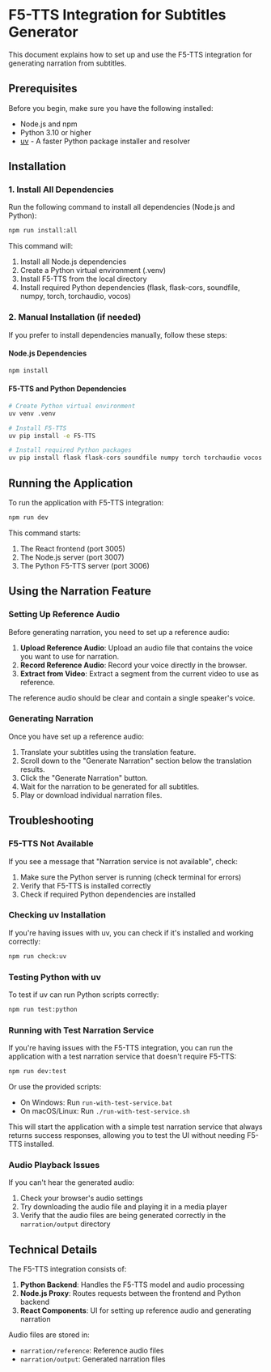 # F5-TTS Integration for Subtitles Generator

This document explains how to set up and use the F5-TTS integration for generating narration from subtitles.

## Prerequisites

Before you begin, make sure you have the following installed:
- Node.js and npm
- Python 3.10 or higher
- [uv](https://github.com/astral-sh/uv) - A faster Python package installer and resolver

## Installation

### 1. Install All Dependencies

Run the following command to install all dependencies (Node.js and Python):

```bash
npm run install:all
```

This command will:
1. Install all Node.js dependencies
2. Create a Python virtual environment (.venv)
3. Install F5-TTS from the local directory
4. Install required Python dependencies (flask, flask-cors, soundfile, numpy, torch, torchaudio, vocos)

### 2. Manual Installation (if needed)

If you prefer to install dependencies manually, follow these steps:

#### Node.js Dependencies
```bash
npm install
```

#### F5-TTS and Python Dependencies
```bash
# Create Python virtual environment
uv venv .venv

# Install F5-TTS
uv pip install -e F5-TTS

# Install required Python packages
uv pip install flask flask-cors soundfile numpy torch torchaudio vocos
```

## Running the Application

To run the application with F5-TTS integration:

```bash
npm run dev
```

This command starts:
1. The React frontend (port 3005)
2. The Node.js server (port 3007)
3. The Python F5-TTS server (port 3006)

## Using the Narration Feature

### Setting Up Reference Audio

Before generating narration, you need to set up a reference audio:

1. **Upload Reference Audio**: Upload an audio file that contains the voice you want to use for narration.
2. **Record Reference Audio**: Record your voice directly in the browser.
3. **Extract from Video**: Extract a segment from the current video to use as reference.

The reference audio should be clear and contain a single speaker's voice.

### Generating Narration

Once you have set up a reference audio:

1. Translate your subtitles using the translation feature.
2. Scroll down to the "Generate Narration" section below the translation results.
3. Click the "Generate Narration" button.
4. Wait for the narration to be generated for all subtitles.
5. Play or download individual narration files.

## Troubleshooting

### F5-TTS Not Available

If you see a message that "Narration service is not available", check:

1. Make sure the Python server is running (check terminal for errors)
2. Verify that F5-TTS is installed correctly
3. Check if required Python dependencies are installed

### Checking uv Installation

If you're having issues with uv, you can check if it's installed and working correctly:

```bash
npm run check:uv
```

### Testing Python with uv

To test if uv can run Python scripts correctly:

```bash
npm run test:python
```

### Running with Test Narration Service

If you're having issues with the F5-TTS integration, you can run the application with a test narration service that doesn't require F5-TTS:

```bash
npm run dev:test
```

Or use the provided scripts:
- On Windows: Run `run-with-test-service.bat`
- On macOS/Linux: Run `./run-with-test-service.sh`

This will start the application with a simple test narration service that always returns success responses, allowing you to test the UI without needing F5-TTS installed.

### Audio Playback Issues

If you can't hear the generated audio:

1. Check your browser's audio settings
2. Try downloading the audio file and playing it in a media player
3. Verify that the audio files are being generated correctly in the `narration/output` directory

## Technical Details

The F5-TTS integration consists of:

1. **Python Backend**: Handles the F5-TTS model and audio processing
2. **Node.js Proxy**: Routes requests between the frontend and Python backend
3. **React Components**: UI for setting up reference audio and generating narration

Audio files are stored in:
- `narration/reference`: Reference audio files
- `narration/output`: Generated narration files
